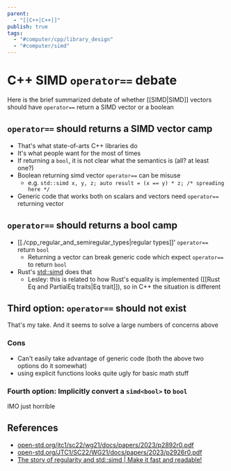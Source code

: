 ```yaml
---
parent:
  - "[[C++|C++]]"
publish: true
tags:
  - "#computer/cpp/library_design"
  - "#computer/simd"
---
```


# C++ SIMD `operator==` debate
Here is the brief summarized debate of whether [[SIMD|SIMD]] vectors should have `operator==` return a SIMD vector or a boolean
## `operator==` should returns a SIMD vector camp
- That's what state-of-arts C++ libraries do
- It's what people want for the most of times
- If returning a `bool`, it is not clear what the semantics is (all? at least one?)
- Boolean returning simd vector `operator==` can be misuse
  - e.g. `std::simd x, y, z; auto result = (x == y) * z; /* spreading here */`
- Generic code that works both on scalars and vectors need `operator==` returning vector

## `operator==` should returns a bool camp
- [[./cpp_regular_and_semiregular_types|regular types]]' `operator==` return `bool`
  - Returning a vector can break generic code which expect `operator==` to return `bool`
- Rust's [std::simd](https://doc.rust-lang.org/stable/std/simd/) does that
  - Lesley: this is related to how Rust's equality is implemented ([[Rust Eq and PartialEq traits|Eq trait]]), so in C++ the situation is different

## Third option: `operator==` should not exist
That's my take. And it seems to solve a large numbers of concerns above
### Cons
- Can't easily take advantage of generic code (both the above two options do it somewhat)
- using explicit functions looks quite ugly for basic math stuff

### Fourth option: Implicitly convert a `simd<bool>` to `bool`
IMO just horrible

## References
- [open-std.org/jtc1/sc22/wg21/docs/papers/2023/p2892r0.pdf](https://www.open-std.org/jtc1/sc22/wg21/docs/papers/2023/p2892r0.pdf)
- [open-std.org/JTC1/SC22/WG21/docs/papers/2023/p2926r0.pdf](https://www.open-std.org/JTC1/SC22/WG21/docs/papers/2023/p2926r0.pdf)
- [The story of regularity and std::simd | Make it fast and readable!](https://mattkretz.github.io/2023/11/16/preserving-regularity.html)